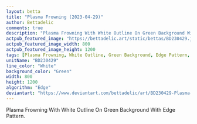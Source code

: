 ```yaml
---
layout: betta
title: "Plasma Frowning (2023-04-29)"
author: Bettadelic
comments: true
description: "Plasma Frowning With White Outline On Green Background With Edge Pattern."
actpub_featured_image: "https://bettadelic.art/static/bettas/BD230429.jpg"
actpub_featured_image_width: 800
actpub_featured_image_height: 1200
tags: [Plasma Frowning, White Outline, Green Background, Edge Pattern, April 2023]
unitName: "BD230429"
line_color: "White"
background_color: "Green"
width: 800
height: 1200
algorithm: "Edge"
deviantart: "https://www.deviantart.com/bettadelic/art/BD230429-Plasma-Frowning-2023-04-29-960294538"
---
```


Plasma Frowning With White Outline On Green Background With Edge Pattern.
